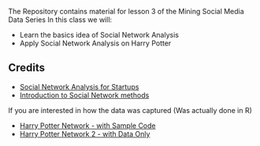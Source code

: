 The Repository contains material for lesson 3 of the Mining Social Media Data Series
In this class we will:
- Learn the basics idea of Social Network Analysis
- Apply Social Network Analysis on Harry Potter

Credits
---------
* [Social Network Analysis for Startups](https://github.com/maksim2042/SNABook)
* [Introduction to Social Network methods](http://faculty.ucr.edu/~hanneman/nettext/index.html)

If you are interested in how the data was captured (Was actually done in R)
* [Harry Potter Network - with Sample Code](https://github.com/dpmartin42/Networks/tree/master/Harry%20Potter/data)
* [Harry Potter Network 2 - with Data Only](https://github.com/efekarakus/potter-network)


